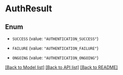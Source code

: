 # AuthResult

## Enum


* `SUCCESS` (value: `"AUTHENTICATION_SUCCESS"`)

* `FAILURE` (value: `"AUTHENTICATION_FAILURE"`)

* `ONGOING` (value: `"AUTHENTICATION_ONGOING"`)


[[Back to Model list]](../README.md#documentation-for-models) [[Back to API list]](../README.md#documentation-for-api-endpoints) [[Back to README]](../README.md)


